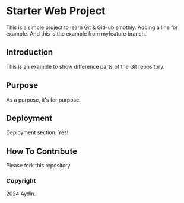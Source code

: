 # Starter Web Project

This is a simple project to learn Git & GitHub smothly. Adding a line for example. And this is the example from myfeature branch.

## Introduction

This is an example to show difference parts of the Git repository.

## Purpose

As a purpose, it's for purpose.

## Deployment

Deployment section. Yes!

## How To Contribute

Please fork this repository.

### Copyright

2024 Aydin.